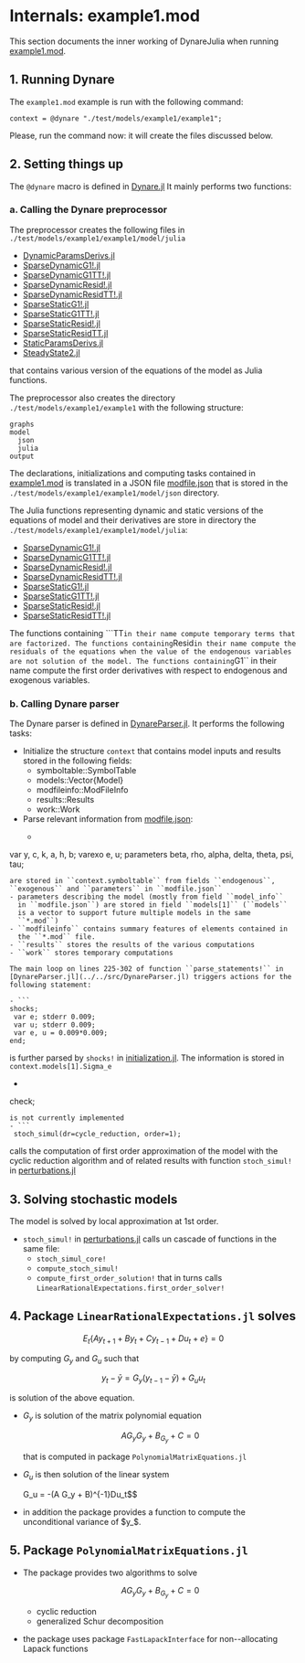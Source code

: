 # Internals: example1.mod

This section documents the inner working of DynareJulia when running
[example1.mod](../../test/models/example1/example1.mod).

## 1. Running Dynare
The ``example1.mod`` example is run with the following command:

```
context = @dynare "./test/models/example1/example1";
```
Please, run the command now: it will create the files discussed below.

## 2. Setting things up
The ``@dynare`` macro is defined in [Dynare.jl](../../src/Dynare.jl)
It mainly performs two functions:

### a. Calling  the Dynare preprocessor
The preprocessor creates the following files in
``./test/models/example1/example1/model/julia``

- [DynamicParamsDerivs.jl](../../test/models/example1/example1/model/julia/DynamicParamsDerivs.jl)
- [SparseDynamicG1!.jl](../../test/models/example1/example1/model/julia/SparseDynamicG1!.jl)
- [SparseDynamicG1TT!.jl](../../test/models/example1/example1/model/julia/SparseDynamicG1TT!.jl)
- [SparseDynamicResid!.jl](../../test/models/example1/example1/model/julia/SparseDynamicResid!.jl)
- [SparseDynamicResidTT!.jl](../../test/models/example1/example1/model/julia/SparseDynamicResidTT!.jl)
- [SparseStaticG1!.jl](../../test/models/example1/example1/model/julia/SparseStaticG1!.jl)
- [SparseStaticG1TT!.jl](../../test/models/example1/example1/model/julia/SparseStaticG1TT!.jl)
- [SparseStaticResid!.jl](../../test/models/example1/example1/model/julia/SparseStaticResid!.jl)
- [SparseStaticResidTT.jl](../../test/models/example1/example1/model/julia/SparseStaticResidTT!.jl)
- [StaticParamsDerivs.jl](../../test/models/example1/example1/model/julia/StaticParamsDerivs.jl)
- [SteadyState2.jl](../../test/models/example1/example1/model/julia/SteadyState2.jl)

that contains various version of the equations of the model as Julia
functions.

The preprocessor also  creates the directory ``./test/models/example1/example1`` with the
following structure:

```
graphs
model
  json
  julia
output
```
The declarations, initializations and computing tasks contained in
[example1.mod](../../test/models/example1/example1.mod) is translated
in a JSON file [modfile.json](../../test/models/example1/example1/model/json/modfile.json)
that is stored in the ``./test/models/example1/example1/model/json``
directory.

The Julia functions representing dynamic and static versions of the
equations of model and their derivatives are store in directory the
``./test/models/example1/example1/model/julia``:

 - [SparseDynamicG1!.jl](../../test/models/example1/example1/model/julia/SparseDynamicG1!.jl)
 - [SparseDynamicG1TT!.jl](../../test/models/example1/example1/model/julia/SparseDynamicG1TT!.jl)
 - [SparseDynamicResid!.jl](../../test/models/example1/example1/model/julia/SparseDynamicResid!.jl)
 - [SparseDynamicResidTT!.jl](../../test/models/example1/example1/model/julia/SparseDynamicResidTT!.jl)
 - [SparseStaticG1!.jl](../../test/models/example1/example1/model/julia/SparseStaticG1!.jl)
 - [SparseStaticG1TT!.jl](../../test/models/example1/example1/model/julia/SparseStaticG1TT!.jl)
 - [SparseStaticResid!.jl](../../test/models/example1/example1/model/julia/SparseStaticResid!.jl)
 - [SparseStaticResidTT!.jl](../../test/models/example1/example1/model/julia/SparseStaticResidTT!.jl)

The functions containing ```TT`` in their name compute temporary terms
that are factorized. The functions containing ``Resid`` in their name
compute the residuals of the equations when the value of the
endogenous variables are not solution of the model. The functions
containing ``G1`` in their name compute the first order derivatives
with respect to endogenous and exogenous variables.


### b. Calling Dynare parser

The Dynare parser is defined in
[DynareParser.jl](../../src/DynareParser.jl). It performs the
following tasks:

 - Initialize the structure ``context`` that contains  model inputs and
  results stored in the following fields:
   - symboltable::SymbolTable
   - models::Vector{Model}
   - modfileinfo::ModFileInfo
   - results::Results
   - work::Work
 - Parse relevant information from
  [modfile.json](../../test/models/example1/example1/model/json/modfile.json):
   - ```
  var y, c, k, a, h, b;
  varexo e, u;
  parameters beta, rho, alpha, delta, theta, psi, tau;
  ```
  are stored in ``context.symboltable`` from fields ``endogenous``,
  ``exogenous`` and ``parameters`` in ``modfile.json``
  - parameters describing the model (mostly from field ``model_info``
    in ``modfile.json``) are stored in field ``models[1]`` (``models``
    is a vector to support future multiple models in the same
    ``*.mod``)
  - ``modfileinfo`` contains summary features of elements contained in
    the ``*.mod`` file.
  - ``results`` stores the results of the various computations
  - ``work`` stores temporary computations

The main loop on lines 225-302 of function ``parse_statements!`` in
[DynareParser.jl](../../src/DynareParser.jl) triggers actions for the
following statement:

 - ```
 shocks;
   var e; stderr 0.009;
   var u; stderr 0.009;
   var e, u = 0.009*0.009;
 end;
 ```
 is further parsed by ``shocks!`` in
 [initialization.jl](../../src/initialization.jl). The information is
 stored in ``context.models[1].Sigma_e``
 - ```
  check;
 ```
 is not currently implemented
 - ```
  stoch_simul(dr=cycle_reduction, order=1);
  ```
  calls the computation of first order approximation of the model with
  the cyclic reduction algorithm and of
  related results with function ``stoch_simul!`` in [perturbations.jl](../../src/perturbations.jl)

## 3. Solving stochastic models
The model is solved by local approximation at 1st order.

- ``stoch_simul!`` in [perturbations.jl](../../src/perturbations.jl)
  calls un cascade of functions in the same file:
  - ``stoch_simul_core!``
  - ``compute_stoch_simul!``
  - ``compute_first_order_solution!`` that in turns calls
    ``LinearRationalExpectations.first_order_solver!``

## 4. Package ``LinearRationalExpectations.jl`` solves

  $$E_t \{ A y_{t+1} + B y_t + C y_{t-1} + D u_t + e\} = 0$$ 

  by computing $G_y$ and $G_u$ such that

  $$y_t - \bar y= G_y (y_{t-1} - \bar y) + G_u u_t$$

  is solution of the above equation.
- $G_y$ is solution of the matrix polynomial equation 

  $$ AG_yG_y + B_G_y + C = 0$$
  
  that is computed in package ``PolynomialMatrixEquations.jl``
- $G_u$ is then solution of the linear system

  $$ $$G_u = -(A G_y + B)^{-1}Du_t$$
  
- in addition the package provides a function to compute the
unconditional variance of $y_$.

## 5. Package ``PolynomialMatrixEquations.jl``
- The package provides two algorithms to solve

  $$ AG_yG_y + B_G_y + C = 0$$
  
  - cyclic reduction
  - generalized Schur decomposition
  
- the package uses package ``FastLapackInterface`` for non--allocating
  Lapack functions  




